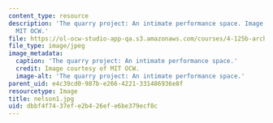 ```yaml
---
content_type: resource
description: 'The quarry project: An intimate performance space. Image courtesy of
  MIT OCW.'
file: https://ol-ocw-studio-app-qa.s3.amazonaws.com/courses/4-125b-architecture-studio-building-in-landscapes-fall-2005/dbbf4f7437efe2b426efe6be379ecf8c_nelson1.jpg
file_type: image/jpeg
image_metadata:
  caption: 'The quarry project: An intimate performance space.'
  credit: Image courtesy of MIT OCW.
  image-alt: 'The quarry project: An intimate performance space.'
parent_uid: e4c39cd0-987b-e266-4221-331486936e8f
resourcetype: Image
title: nelson1.jpg
uid: dbbf4f74-37ef-e2b4-26ef-e6be379ecf8c
---
```

